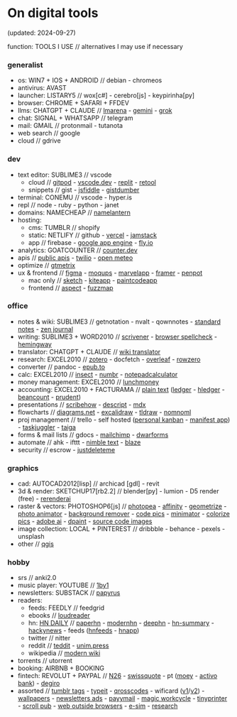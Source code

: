 # On digital tools

(updated: 2024-09-27)

function: TOOLS I USE // alternatives I may use if necessary

### generalist

- os: WIN7 + IOS + ANDROID // debian - chromeos
- antivirus: AVAST
- launcher: LISTARY5 // wox[c#] - cerebro[js] - keypirinha[py]
- browser: CHROME + SAFARI + FFDEV 
- llms: CHATGPT + CLAUDE // [lmarena](https://lmarena.ai) - [gemini](https://gemini.google.com) - [grok](https://x.ai)
- chat: SIGNAL + WHATSAPP // telegram
- mail: GMAIL // protonmail - tutanota
- web search // google
- cloud // gdrive

### dev

- text editor: SUBLIME3 // vscode
	- cloud // [gitpod](https://www.gitpod.io) - [vscode.dev](https://vscode.dev) - [replit](https://repl.it) - [retool](https://retool.com)
	- snippets // gist - [jsfiddle](https://jsfiddle.net) - [gistdumber](https://gist.dumber.app)
- terminal: CONEMU // vscode - hyper.is
- repl // node - ruby - python - janet
- domains: NAMECHEAP // [namelantern](https://namelantern.com)
- hosting:
	- cms: TUMBLR // shopify
	- static: NETLIFY // github - [vercel](https://vercel.com) - [jamstack](https://jamstack.org/generators)
	- app // firebase - [google app engine](https://cloud.google.com/appengine) - [fly.io](https://fly.io)
- analytics: GOATCOUNTER // [counter.dev](https://counter.dev)
- apis // [public apis](https://github.com/public-apis/public-apis) - [twilio](https://www.twilio.com) - [open meteo](https://open-meteo.com/en/docs)
- optimize // [gtmetrix](https://gtmetrix.com)
- ux & frontend // [figma](https://www.figma.com) - [moqups](https://moqups.com) - [marvelapp](https://marvelapp.com) - [framer](https://www.framer.com) - [penpot](https://penpot.app)
	- mac only // [sketch](https://www.sketch.com) - [kiteapp](https://kiteapp.co/) - [paintcodeapp](https://www.paintcodeapp.com)
	- frontend // [aspect](https://aspect.app) - [fuzzmap](https://www.fuzzmap.io)

### office

- notes & wiki: SUBLIME3 // getnotation - nvalt - qownnotes - [standard notes](https://standardnotes.org) - [zen journal](https://thezenjournal.com)
- writing: SUBLIME3 + WORD2010 // [scrivener](https://www.literatureandlatte.com/scrivener/overview) - [browser spellcheck](https://languagetool.org/spellchecking-portuguese) - [hemingway](www.hemingwayapp.com)
- translator: CHATGPT + CLAUDE // [wiki translator](https://wikitranslator.github.io)
- research: EXCEL2010 // [zotero](https://www.zotero.org) - docfetch - [overleaf](https://www.overleaf.com) - [rowzero](https://rowzero.io)
- converter // pandoc - [epub.to](https://epub.to)
- calc: EXCEL2010 // [insect](https://insect.sh) - [numbr](https://numbr.dev) - [notepadcalculator](https://notepadcalculator.com)
- money management: EXCEL2010 // [lunchmoney](https://lunchmoney.app)
- accounting: EXCEL2010 + FACTURAMA // [plain text](https://plaintextaccounting.org) ([ledger](https://www.ledger-cli.org) - [hledger](https://hledger.org) - [beancount](https://awesome-beancount.com) - [prudent](https://prudent.me))
- presentations // [scribehow](https://scribehow.com) - [descript](https://www.descript.com) - [mdx](https://mdxjs.com) 
- flowcharts // [diagrams.net](https://app.diagrams.net) - [excalidraw](https://excalidraw.com) - [tldraw](https://www.tldraw.com) - [nomnoml](https://nomnoml.com)
- proj management // trello - self hosted ([personal kanban](https://personalkanban.js.org) - [manifest app](https://www.manifest.app)) - [taskjuggler](https://taskjuggler.org) - [taiga](https://www.taiga.io)
- forms & mail lists // gdocs - [mailchimp](https://mailchimp.com) - [dwarforms](https://dwarform.pages.dev)
- automate // ahk - ifttt - [nimble text](https://nimbletext.com) - [blaze](https://blaze.today)
- security // escrow - [justdeleteme](https://backgroundchecks.org/justdeleteme)

### graphics

- cad: AUTOCAD2012[lisp] // archicad [gdl] - revit
- 3d & render: SKETCHUP17[rb2.2] // blender[py] - lumion - D5 render (free) - [rerenderai](https://rerenderai.com/)
- raster & vectors: PHOTOSHOP6[js] // [photopea](https://www.photopea.com) - [affinity](https://affinity.serif.com) - [geometrize](https://www.geometrize.co.uk) - [photo animator](https://www.myheritage.com.pt/deep-nostalgia) - [background remover](https://www.photoroom.com/background-remover) - [code pics](https://carbon.now.sh) - [minimator](https://minimator.app) - [colorize pics](https://palette.fm/color/filters) - [adobe ai](https://www.adobe.com/sensei/generative-ai/firefly.html) - [dpaint](https://www.stef.be/dpaint/) - [source code images](https://chalk.ist)
- image collection: LOCAL + PINTEREST // dribbble - behance - pexels - unsplash
- other // [qgis](https://qgis.org/en/site/)

### hobby

- srs // anki2.0
- music player: YOUTUBE // [1by1](https://mpesch3.de/1by1.html)
- newsletters: SUBSTACK // [papyrus](https://papyrus.so)
- readers:
	- feeds: FEEDLY // feedgrid
	- ebooks // [loudreader](https://www.loudreader.com)
	- hn: [HN DAILY](https://www.daemonology.net/hn-daily) // [paperhn](https://www.wolfgangfaust.com/project/paper-hn) - [modernhn](https://www.modernhn.com/) - [deephn](https://deephn.org) - [hn-summary](https://hn-summary.github.io) - [hackynews](https://hackyournews.com) - feeds ([hnfeeds](https://hnrss.github.io) - [hnapp](https://hnapp.com))
	- twitter // nitter
	- reddit // [teddit](https://teddit.net) - [unim.press](https://unim.press)
	- wikipedia // [modern wiki](https://www.modernwiki.app)
- torrents // utorrent
- booking: AIRBNB + BOOKING
- fintech: REVOLUT + PAYPAL // [N26](https://n26.com) - [swissquote](https://en.swissquote.com) - pt ([moey](https://www.moey.pt) - [activo bank](https://www.activobank.pt)) - [degiro](https://www.degiro.pt)
- assorted // [tumblr tags](https://tags.circumfluo.us) - [typeit](https://typeitjs.com) - [qrosscodes](https://qrosscodes.com) - wificard ([v1](https://wificard.io)/[v2](https://zdgeier.github.io/wifi-code)) - [wallpapers](https://tanck.nl/wallpaper) - [newsletters ads](https://upstart.me/search/index.php) - [payymail](https://payymail.com) - [magic workcycle](http://www.magicworkcycle.com) - [tinyprinter](https://tinyprinter.club) - [scroll pub](https://scroll.pub/) - [web outside browsers](https://woob.tech) - [e-sim](https://www.airalo.com) - [research](https://quarto.org)